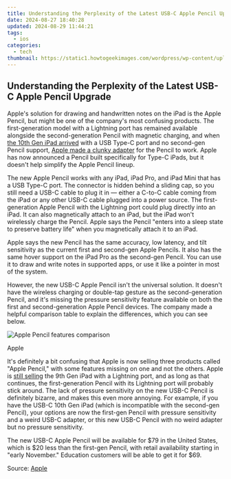 ```yaml
---
title: Understanding the Perplexity of the Latest USB-C Apple Pencil Upgrade
date: 2024-08-27 18:40:28
updated: 2024-08-29 11:44:21
tags:
  - ios
categories:
  - tech
thumbnail: https://static1.howtogeekimages.com/wordpress/wp-content/uploads/2023/10/pencil.jpg
---
```


## Understanding the Perplexity of the Latest USB-C Apple Pencil Upgrade

Apple's solution for drawing and handwritten notes on the iPad is the Apple Pencil, but might be one of the company's most confusing products. The first-generation model with a Lightning port has remained available alongside the second-generation Pencil with magnetic charging, and when [the 10th Gen iPad arrived](https://screen-activity-recording.techidaily.com/new-2024-approved-master-your-recordings-on-macos-with-these-top-microphones/) with a USB Type-C port and no second-gen Pencil support, [Apple made a clunky adapter](https://youtube-videos.techidaily.com/1716461619448-how-to-write-a-script-for-a-youtube-video/) for the Pencil to work. Apple has now announced a Pencil built specifically for Type-C iPads, but it doesn't help simplify the Apple Pencil lineup.

 The new Apple Pencil works with any iPad, iPad Pro, and iPad Mini that has a USB Type-C port. The connector is hidden behind a sliding cap, so you still need a USB-C cable to plug it in — either a C-to-C cable coming from the iPad or any other USB-C cable plugged into a power source. The first-generation Apple Pencil with the Lightning port could plug directly into an iPad. It can also magnetically attach to an iPad, but the iPad won't wirelessly charge the Pencil. Apple says the Pencil "enters into a sleep state to preserve battery life" when you magnetically attach it to an iPad.

 Apple says the new Pencil has the same accuracy, low latency, and tilt sensitivity as the current first and second-gen Apple Pencils. It also has the same hover support on the iPad Pro as the second-gen Pencil. You can use it to draw and write notes in supported apps, or use it like a pointer in most of the system.

 However, the new USB-C Apple Pencil isn't the universal solution. It doesn't have the wireless charging or double-tap gesture as the second-generation Pencil, and it's missing the pressure sensitivity feature available on both the first and second-generation Apple Pencil devices. The company made a helpful comparison table to explain the differences, which you can see below.

![Apple Pencil features comparison](https://static1.howtogeekimages.com/wordpress/wp-content/uploads/2023/10/apple-pencil-features-comparison.jpg) 

Apple

 It's definitely a bit confusing that Apple is now selling three products called "Apple Pencil," with some features missing on one and not the others. Apple is [still selling](https://www.amazon.com/2021-Apple-10-2-inch-iPad-Wi-Fi/dp/B09G9FPHY6?tag=hotoge-20&ascsubtag=UUhtgUeUpU2000726&asc%5Frefurl=https%3A%2F%2Fwww.howtogeek.com%2Fusb-c-apple-pencil-revealed%2F&asc%5Fcampaign=Short-Term) the 9th Gen iPad with a Lightning port, and as long as that continues, the first-generation Pencil with its Lightning port will probably stick around. The lack of pressure sensitivity on the new USB-C Pencil is definitely bizarre, and makes this even more annoying. For example, if you have the USB-C 10th Gen iPad (which is incompatible with the second-gen Pencil), your options are now the first-gen Pencil with pressure sensitivity and a weird USB-C adapter, or this new USB-C Pencil with no weird adapter but no pressure sensitivity.

 The new USB-C Apple Pencil will be available for $79 in the United States, which is $20 less than the first-gen Pencil, with retail availability starting in "early November." Education customers will be able to get it for $69.

 Source: [Apple](https://www.apple.com/newsroom/2023/10/apple-introduces-new-apple-pencil-bringing-more-value-and-choice-to-the-lineup/)

<ins class="adsbygoogle"
     style="display:block"
     data-ad-format="autorelaxed"
     data-ad-client="ca-pub-7571918770474297"
     data-ad-slot="1223367746"></ins>



<ins class="adsbygoogle"
     style="display:block"
     data-ad-client="ca-pub-7571918770474297"
     data-ad-slot="8358498916"
     data-ad-format="auto"
     data-full-width-responsive="true"></ins>
